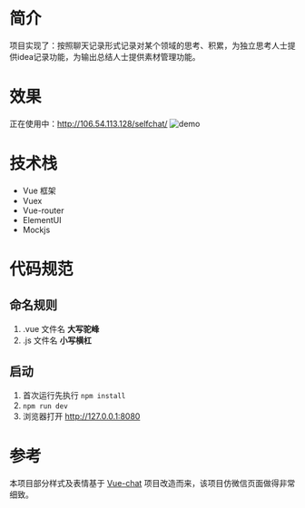 # 简介

项目实现了：按照聊天记录形式记录对某个领域的思考、积累，为独立思考人士提供idea记录功能，为输出总结人士提供素材管理功能。

# 效果
正在使用中：http://106.54.113.128/selfchat/
![demo](https://dlx-export.oss-cn-hangzhou.aliyuncs.com/660257564579069952_%E6%8D%95%E8%8E%B7.PNG)

# 技术栈

- Vue 框架
- Vuex
- Vue-router
- ElementUI
- Mockjs

# 代码规范

## 命名规则

1. .vue 文件名 **大写驼峰**
2. .js 文件名 **小写横杠**

## 启动

1. 首次运行先执行 `npm install`
2. `npm run dev`
3. 浏览器打开 http://127.0.0.1:8080

# 参考

本项目部分样式及表情基于 [Vue-chat](https://github.com/han960619/Vue-chat) 项目改造而来，该项目仿微信页面做得非常细致。


